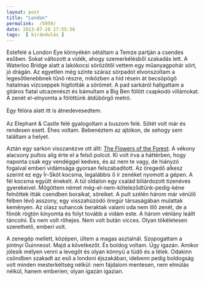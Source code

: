 ```yaml
---
layout: post
title: "London"
permalink:  /5959/ 
date: 2013-07-28 17:55:56
tags:  [ kirándulás ] 
---
```

Estefelé a London Eye környékén sétáltam a Temze partján a csendes esőben. Sokat változott a vidék, ahogy szemerkélésből szakadás lett. A Waterloo Bridge alatt a lakókocsi sörözőtől vettem egy műanyagpohár sört, jó drágán. Az egyetlen még szinte száraz sörpadot elvonszoltam a legesőtlenebbnek tűnő részre, miközben a híd résein át becsöpögő hatalmas vízcseppek hígították a sörömet. A pad sarkáról hallgattam a gitáros fiatal utcazenészt és bámultam a Big Ben fölött csapkodó villámokat. A zenét el-elnyomta a fölöttünk átdübörgő metró.



<!--break-->

<span style="line-height: 1.538em;">Egy félóra alatt itt is átnedevesedtem.</span>

Az Elephant &amp; Castle felé gyalogoltam a buszom felé. Sötét volt már és rendesen esett. Éhes voltam. Bebenéztem az ajtókon, de sehogy sem találtam a helyet.

Aztán egy sarkon visszanézve ott állt: <a href="https://plus.google.com/107628501361415041417/about?hl=hu&amp;rfmt=s">The Flowers of the Forest</a>. A vékony alacsony pultos alig érte el a felső polcot. Ki volt írva a háttérben, hogy naponta csak egy vendéggel kedves, és az nem te vagy, de hiányzó fogaival emberi vidámsága gyorsan felszabadított. Az öregedő alkesz szerint ez egy Ír-Skót kocsma, legalábbis ő ír zenéket nyomott a gépen. A fél kocsma együtt énekelt. A túl oldalon egy család biliárdozott tizenéves gyerekeivel. Mögöttem német még-el-nem-köteleződtünk-pedig-kéne felnőttek itták csendben boraikat, söreiket. A pult szélén három már vénülő félben lévő asszony, egy visszahúzódó öregúr társaságában mulattak keményen. Az olasz suhancok beraktak valami oda nem illő zenét, de a főnök rögtön kinyomta és folyt tovább a vidám este. A három vénlány leállt táncolni. És nem volt röhejes. Nem volt bután vicces. Olyan tökéletesen szerethető, emberi volt.

A zenegép mellett, középen, ültem a magas asztalnál. Szopogattam a pintnyi Guinnesst. Majd a következőt. És boldog voltam. Úgy igazán. Amikor jólesik mélyen venni a levegőt és olyan könnyű a tüdő és a lélek. Odakinn csöndben szakadt az eső a londoni éjszakában, idebenn pedig boldogság volt minden mesterkéltség nélkül: nem fájdalom mentesen, nem elmúlás nélkül, hanem emberien; olyan igazán igazian.

